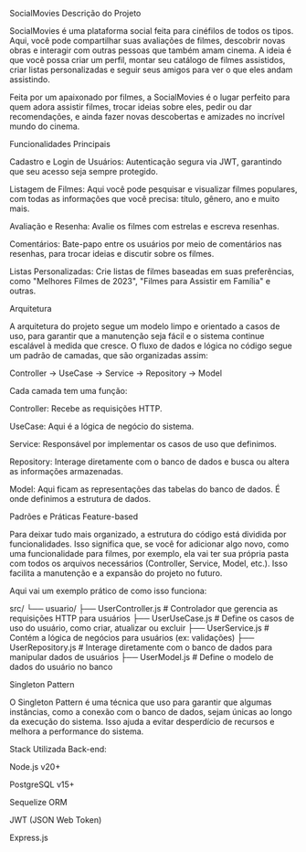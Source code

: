 SocialMovies
Descrição do Projeto

SocialMovies é uma plataforma social feita para cinéfilos de todos os tipos. Aqui, você pode compartilhar suas avaliações de filmes, descobrir novas obras e interagir com outras pessoas que também amam cinema. A ideia é que você possa criar um perfil, montar seu catálogo de filmes assistidos, criar listas personalizadas e seguir seus amigos para ver o que eles andam assistindo.

Feita por um apaixonado por filmes, a SocialMovies é o lugar perfeito para quem adora assistir filmes, trocar ideias sobre eles, pedir ou dar recomendações, e ainda fazer novas descobertas e amizades no incrível mundo do cinema.

Funcionalidades Principais

Cadastro e Login de Usuários: Autenticação segura via JWT, garantindo que seu acesso seja sempre protegido.

Listagem de Filmes: Aqui você pode pesquisar e visualizar filmes populares, com todas as informações que você precisa: título, gênero, ano e muito mais.

Avaliação e Resenha: Avalie os filmes com estrelas e escreva resenhas.

Comentários: Bate-papo entre os usuários por meio de comentários nas resenhas, para trocar ideias e discutir sobre os filmes.

Listas Personalizadas: Crie listas de filmes baseadas em suas preferências, como "Melhores Filmes de 2023", "Filmes para Assistir em Família" e outras.

Arquitetura

A arquitetura do projeto segue um modelo limpo e orientado a casos de uso, para garantir que a manutenção seja fácil e o sistema continue escalável à medida que cresce. O fluxo de dados e lógica no código segue um padrão de camadas, que são organizadas assim:

Controller → UseCase → Service → Repository → Model

Cada camada tem uma função:

Controller: Recebe as requisições HTTP.

UseCase: Aqui é a lógica de negócio do sistema.

Service: Responsável por implementar os casos de uso que definimos.

Repository: Interage diretamente com o banco de dados e busca ou altera as informações armazenadas.

Model: Aqui ficam as representações das tabelas do banco de dados. É onde definimos a estrutura de dados.

Padrões e Práticas
Feature-based

Para deixar tudo mais organizado, a estrutura do código está dividida por funcionalidades. Isso significa que, se você for adicionar algo novo, como uma funcionalidade para filmes, por exemplo, ela vai ter sua própria pasta com todos os arquivos necessários (Controller, Service, Model, etc.). Isso facilita a manutenção e a expansão do projeto no futuro.

Aqui vai um exemplo prático de como isso funciona:

src/
 └── usuario/
      ├── UserController.js      # Controlador que gerencia as requisições HTTP para usuários
      ├── UserUseCase.js         # Define os casos de uso do usuário, como criar, atualizar ou excluir
      ├── UserService.js         # Contém a lógica de negócios para usuários (ex: validações)
      ├── UserRepository.js      # Interage diretamente com o banco de dados para manipular dados de usuários
      ├── UserModel.js           # Define o modelo de dados do usuário no banco

Singleton Pattern

O Singleton Pattern é uma técnica que uso para garantir que algumas instâncias, como a conexão com o banco de dados, sejam únicas ao longo da execução do sistema. Isso ajuda a evitar desperdício de recursos e melhora a performance do sistema.

Stack Utilizada
Back-end:

Node.js v20+

PostgreSQL v15+

Sequelize ORM

JWT (JSON Web Token)

Express.js
